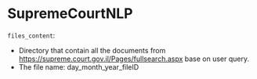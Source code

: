 # SupremeCourtNLP
`files_content`:
  * Directory that contain all the documents from https://supreme.court.gov.il/Pages/fullsearch.aspx base on user query.
  * The file name: day_month_year_fileID

